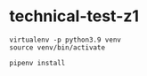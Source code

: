 # technical-test-z1


```
virtualenv -p python3.9 venv
source venv/bin/activate
```

```
pipenv install
```